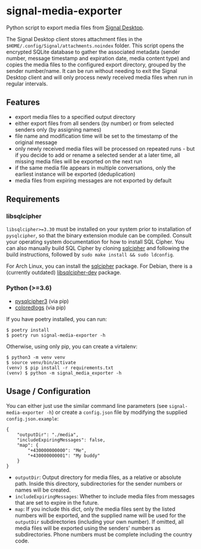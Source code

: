 signal-media-exporter
=====================

Python script to export media files from [Signal Desktop](https://github.com/signalapp/Signal-Desktop).

The Signal Desktop client stores attachment files in the `$HOME/.config/Signal/attachments.noindex` folder. This script opens the encrypted SQLite database to gather the associated metadata (sender number, message timestamp and expiration date, media content type) and copies the media files to the configured export directory, grouped by the sender number/name. It can be run without needing to exit the Signal Desktop client and will only process newly received media files when run in regular intervals.

Features
--------

* export media files to a specified output directory
* either export files from all senders (by number) or from selected senders only (by assigning names)
* file name and modification time will be set to the timestamp of the original message
* only newly received media files will be processed on repeated runs - but if you decide to add or rename a selected sender at a later time, all missing media files will be exported on the next run
* if the same media file appears in multiple conversations, only the earliest instance will be exported (deduplication)
* media files from expiring messages are not exported by default

Requirements
------------

### libsqlcipher

`libsqlcipher>=3.30` must be installed on your system prior to installation of `pysqlcipher`, so that the binary extension module can be compiled. Consult your operating system documentation for how to install SQL Cipher. You can also manually build SQL Cipher by cloning [sqlcipher](https://github.com/sqlcipher/sqlcipher) and following the build instructions, followed by `sudo make install && sudo ldconfig`.

For Arch Linux, you can install the [sqlcipher](https://www.archlinux.org/packages/community/x86_64/sqlcipher/) package. For Debian, there is a (currently outdated) [libsqlcipher-dev](https://packages.debian.org/stable/libsqlcipher-dev) package.

### Python (>=3.6)

* [pysqlcipher3](https://github.com/rigglemania/pysqlcipher3) (via pip)
* [coloredlogs](https://github.com/xolox/python-coloredlogs) (via pip)

If you have poetry installed, you can run:

```
$ poetry install
$ poetry run signal-media-exporter -h
```

Otherwise, using only pip, you can create a virtalenv:

```
$ python3 -m venv venv
$ source venv/bin/activate
(venv) $ pip install -r requirements.txt
(venv) $ python -m signal_media_exporter -h
```

Usage / Configuration
---------------------

You can either just use the similar command line parameters (see `signal-media-exporter -h`) or create a `config.json` file by modifying the supplied `config.json.example`:

```
{
    "outputDir": "./media",
    "includeExpiringMessages": false,
    "map": {
        "+430000000000": "Me",
        "+430000000001": "My buddy"
    }
}
```

* `outputDir`: Output directory for media files, as a relative or absolute path. Inside this directory, subdirectories for the sender numbers or names will be created.
* `includeExpiringMessages`: Whether to include media files from messages that are set to expire in the future.
* `map`: If you include this dict, only the media files sent by the listed numbers will be exported, and the supplied name will be used for the `outputDir` subdirectories (including your own number). If omitted, all media files will be exported using the senders' numbers as subdirectories. Phone numbers must be complete including the country code.
